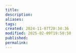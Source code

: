 ```yaml
---
title: 
description: 
aliases: 
tags: 
created: 2024-11-07T20:34:36
modified: 2025-02-09T19:50:50
published: 
permalink: 
---
```

